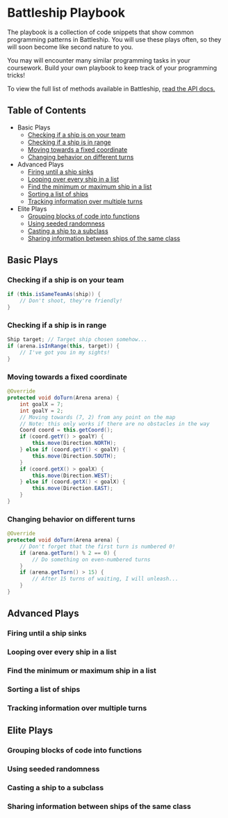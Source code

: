 # Battleship Playbook

The playbook is a collection of code snippets that show common programming patterns in Battleship. You will use these plays often, so they will soon become like second nature to you.

You may will encounter many similar programming tasks in your coursework. Build your own playbook to keep track of your programming tricks!

To view the full list of methods available in Battleship, [read the API docs.](api.md)

## Table of Contents

* Basic Plays
	* [Checking if a ship is on your team](#checking-if-a-ship-is-on-your-team)
	* [Checking if a ship is in range](#checking-if-a-ship-is-in-range)
	* [Moving towards a fixed coordinate](#moving-towards-a-fixed-coordinate)
	* [Changing behavior on different turns](#changing-behavior-on-different-turns)
* Advanced Plays
	* [Firing until a ship sinks](#firing-until-a-ship-sinks)
	* [Looping over every ship in a list](#looping-over-every-ship-in-a-list)
	* [Find the minimum or maximum ship in a list](#find-the-minimum-or-maximum-ship-in-a-list)
	* [Sorting a list of ships](#sorting-a-list-of-ships)
	* [Tracking information over multiple turns](#tracking-information-over-multiple-turns)
* Elite Plays
	* [Grouping blocks of code into functions](#grouping-blocks-of-code-into-functions)
	* [Using seeded randomness](#using-seeded-randomness)
	* [Casting a ship to a subclass](#casting-a-ship-to-a-subclass)
	* [Sharing information between ships of the same class](#sharing-information-between-ships-of-the-same-class)

## Basic Plays

### Checking if a ship is on your team

```java
if (this.isSameTeamAs(ship)) {
	// Don't shoot, they're friendly!
}
```

### Checking if a ship is in range

```java
Ship target; // Target ship chosen somehow...
if (arena.isInRange(this, target)) {
	// I've got you in my sights!
}
```

### Moving towards a fixed coordinate

```java
@Override
protected void doTurn(Arena arena) {
	int goalX = 7;
	int goalY = 2;
	// Moving towards (7, 2) from any point on the map
	// Note: this only works if there are no obstacles in the way
	Coord coord = this.getCoord();
	if (coord.getY() > goalY) {
		this.move(Direction.NORTH);
	} else if (coord.getY() < goalY) {
		this.move(Direction.SOUTH);
	}
	if (coord.getX() > goalX) {
		this.move(Direction.WEST);
	} else if (coord.getX() < goalX) {
		this.move(Direction.EAST);
	}
}
```

### Changing behavior on different turns

```java
@Override
protected void doTurn(Arena arena) {
	// Don't forget that the first turn is numbered 0!
	if (arena.getTurn() % 2 == 0) {
		// Do something on even-numbered turns
	}
	if (arena.getTurn() > 15) {
		// After 15 turns of waiting, I will unleash...
	}
}
```

## Advanced Plays

### Firing until a ship sinks

### Looping over every ship in a list

### Find the minimum or maximum ship in a list

### Sorting a list of ships

### Tracking information over multiple turns

## Elite Plays

### Grouping blocks of code into functions

### Using seeded randomness

### Casting a ship to a subclass

### Sharing information between ships of the same class
